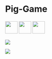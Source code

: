 # Pig-Game
### <img src="https://img.shields.io/badge/html-%23239120.svg?&style=flat-square&logo=html5&logoColor=white" height=40/> <img src="https://img.shields.io/badge/javascript%20-%23323330.svg?&style=for-the-badge&logo=javascript&logoColor=%23F7DF1E" height=40/> <img src="https://img.shields.io/badge/css-%23239120.svg?&style=flat-square&logo=css3&logoColor=white" height=40/>

![](https://github.com/aman-1998/Pig-Game/blob/master/images/Pig.PNG)


![](https://github.com/aman-1998/Pig-Game/blob/master/images/pig2.PNG)
